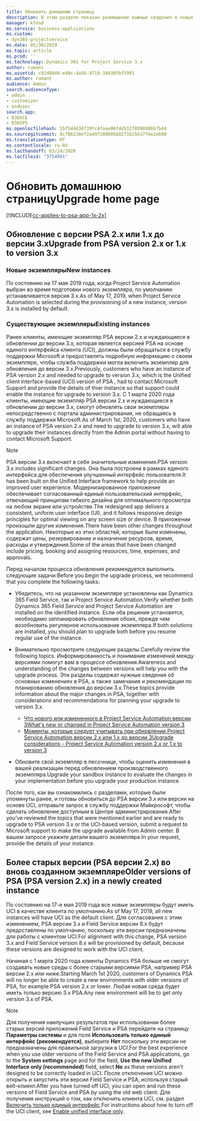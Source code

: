```yaml
---
title: Обновить домашнюю страницу
description: В этом разделе показан размещение важные сведения о новых возможностях и измененных в Dynamics 365 Project Service Automation, и о процессе обновления до новейшей версии.
manager: kfend
ms.service: business-applications
ms.custom:
- dyn365-projectservice
ms.date: 05/30/2019
ms.topic: article
ms.prod: ''
ms.technology: Dynamics 365 for Project Service 3.x
author: rumant
ms.assetid: c92d0849-e40c-4a56-9719-34030fbf5991
ms.author: rumant
audience: Admin
search.audienceType:
- admin
- customizer
- enduser
search.app:
- D365CE
- D365PS
ms.openlocfilehash: 55f544636f39fc4faae06fdd512f859800bb7b44
ms.sourcegitcommit: 8c786230ef2a497280885b827162561776e2eb00
ms.translationtype: HT
ms.contentlocale: ru-RU
ms.lasthandoff: 03/24/2020
ms.locfileid: "3754991"
---
```

# <a name="upgrade-home-page"></a><span data-ttu-id="bb2a9-103">Обновить домашнюю страницу</span><span class="sxs-lookup"><span data-stu-id="bb2a9-103">Upgrade home page</span></span>

[!INCLUDE[cc-applies-to-psa-app-1x-2x](../includes/cc-applies-to-psa-app-1x-2x.md)]

## <a name="upgrade-from-psa-version-2x-or-1x-to-version-3x"></a><span data-ttu-id="bb2a9-104">Обновление с версии PSA 2.x или 1.x до версии 3.x</span><span class="sxs-lookup"><span data-stu-id="bb2a9-104">Upgrade from PSA version 2.x or 1.x to version 3.x</span></span>

### <a name="new-instances"></a><span data-ttu-id="bb2a9-105">Новые экземпляры</span><span class="sxs-lookup"><span data-stu-id="bb2a9-105">New instances</span></span>

<span data-ttu-id="bb2a9-106">По состоянию на 17 мая 2019 года, когда Project Service Automation выбран во время подготовки нового экземпляра, по умолчанию устанавливается версия 3.x.</span><span class="sxs-lookup"><span data-stu-id="bb2a9-106">As of May 17, 2019, when Project Service Automation is selected during the provisioning of a new instance, version 3.x is installed by default.</span></span>

### <a name="existing-instances"></a><span data-ttu-id="bb2a9-107">Существующие экземпляры</span><span class="sxs-lookup"><span data-stu-id="bb2a9-107">Existing instances</span></span>

<span data-ttu-id="bb2a9-108">Ранее клиенты, имеющие экземпляр PSA версии 2.x и нуждающиеся в обновлении до версии 3.x, которая является версией PSA на основе единого интерфейса клиента (UCI), должны были обращаться в службу поддержки Microsoft и предоставлять подробную информацию о своем экземпляре, чтобы служба поддержки могла включить экземпляр для обновления до версии 3.x.</span><span class="sxs-lookup"><span data-stu-id="bb2a9-108">Previously, customers who have an instance of PSA version 2.x and needed to upgrade to version 3.x, which is the Unified client interface-based (UCI) version of PSA , had to contact Microsoft Support and provide the details of thier instance so that support could enable the instance for upgrade to version 3.x.</span></span> <span data-ttu-id="bb2a9-109">С 1 марта 2020 года клиенты, имеющие экземпляр PSA версии 2.x и нуждающиеся в обновлении до версии 3.x, смогут обновлять свои экземпляры непосредственно с портала администрирования, не обращаясь в службу поддержки Microsoft.</span><span class="sxs-lookup"><span data-stu-id="bb2a9-109">As of March 1st, 2020, customers who have an instance of PSA version 2.x and need to upgrade to version 3.x, will able to upgrade their instances directly from the Admin portal without having to contact Microsoft Support.</span></span>  

> [!NOTE]
> <span data-ttu-id="bb2a9-110">PSA версии 3.x включает в себя значительные изменения.</span><span class="sxs-lookup"><span data-stu-id="bb2a9-110">PSA version 3.x includes significant changes.</span></span> <span data-ttu-id="bb2a9-111">Она была построена в рамках единого интерфейса для обеспечения улучшенный интерфейс пользователя.</span><span class="sxs-lookup"><span data-stu-id="bb2a9-111">It has been built on the Unified Interface framework to help provide an improved user experience.</span></span> <span data-ttu-id="bb2a9-112">Модернизированное приложение обеспечивает согласованный единый пользовательский интерфейс, отвечающий принципам гибкого дизайна для оптимального просмотра на любом экране или устройстве.</span><span class="sxs-lookup"><span data-stu-id="bb2a9-112">The redesigned app delivers a consistent, uniform user interface (UI), and it follows responsive design principles for optimal viewing on any screen size or device.</span></span> <span data-ttu-id="bb2a9-113">В приложении произошли другие изменения.</span><span class="sxs-lookup"><span data-stu-id="bb2a9-113">There have been other changes throughout the application.</span></span> <span data-ttu-id="bb2a9-114">Некоторые из этих областей, которые были изменены, содержат цены, резервирование и назначение ресурсов, время, расходы и утверждения.</span><span class="sxs-lookup"><span data-stu-id="bb2a9-114">Some of the areas that have been changed include pricing, booking and assigning resources, time, expenses, and approvals.</span></span>

<span data-ttu-id="bb2a9-115">Перед началом процесса обновления рекомендуется выполнить следующие задачи:</span><span class="sxs-lookup"><span data-stu-id="bb2a9-115">Before you begin the upgrade process, we recommend that you complete the following tasks:</span></span>

- <span data-ttu-id="bb2a9-116">Убедитесь, что на указанном экземпляре установлены как Dynamics 365 Field Service, так и Project Service Automation.</span><span class="sxs-lookup"><span data-stu-id="bb2a9-116">Verify whether both Dynamics 365 Field Service and Project Service Automation are installed on the identified instance.</span></span> <span data-ttu-id="bb2a9-117">Если оба решения установятся, необходимо запланировать обновление обоих, прежде чем возобновить регулярное использование экземпляра.</span><span class="sxs-lookup"><span data-stu-id="bb2a9-117">If both solutions are installed, you should plan to upgrade both before you resume regular use of the instance.</span></span>
- <span data-ttu-id="bb2a9-118">Внимательно просмотрите следующие разделы.</span><span class="sxs-lookup"><span data-stu-id="bb2a9-118">Carefully review the following topics.</span></span> <span data-ttu-id="bb2a9-119">Информированность и понимание изменений между версиями помогут вам в процессе обновления.</span><span class="sxs-lookup"><span data-stu-id="bb2a9-119">Awareness and understanding of the changes between versions will help you with the upgrade process.</span></span> <span data-ttu-id="bb2a9-120">Эти разделы содержат нужные сведения об основных изменениях в PSA, а также замечания и рекомендации по планированию обновления до версии 3.x.</span><span class="sxs-lookup"><span data-stu-id="bb2a9-120">These topics provide information about the major changes in PSA, together with considerations and recommendations for planning your upgrade to version 3.x.</span></span>

    - [<span data-ttu-id="bb2a9-121">Что нового или измененного в Project Service Automation версии 3</span><span class="sxs-lookup"><span data-stu-id="bb2a9-121">What's new or changed in Project Service Automation version 3</span></span>](whats-new-changed-v3.md)
    - [<span data-ttu-id="bb2a9-122">Моменты, которые следует учитывать при обновлении Project Service Automation версии 2.x или 1.x до версии 3</span><span class="sxs-lookup"><span data-stu-id="bb2a9-122">Upgrade considerations - Project Service Automation version 2.x or 1.x to version 3</span></span>](upgrade-v3.md)

- <span data-ttu-id="bb2a9-123">Обновите свой экземпляр в песочнице, чтобы оценить изменения в вашей реализации перед обновлением производственного экземпляра.</span><span class="sxs-lookup"><span data-stu-id="bb2a9-123">Upgrade your sandbox instance to evaluate the changes in your implementation before you upgrade your production instance.</span></span>

<span data-ttu-id="bb2a9-124">После того, как вы ознакомились с разделами, которые были упомянуты ранее, и готовы обновиться до PSA версии 3.x или версии на основе UCI, отправьте запрос в службу поддержки Майкрософт, чтобы сделать обновление доступным в Центре администрирования.</span><span class="sxs-lookup"><span data-stu-id="bb2a9-124">After you've reviewed the topics that were mentioned earlier and are ready to upgrade to PSA version 3.x or the UCI-based version, submit a request to Microsoft support to make the upgrade available from Admin center.</span></span> <span data-ttu-id="bb2a9-125">В вашем запросе укажите детали вашего экземпляра.</span><span class="sxs-lookup"><span data-stu-id="bb2a9-125">In your request, provide the details of your instance.</span></span>

## <a name="older-versions-of-psa-psa-version-2x-in-a-newly-created-instance"></a><span data-ttu-id="bb2a9-126">Более старых версии (PSA версии 2.x) во вновь созданном экземпляре</span><span class="sxs-lookup"><span data-stu-id="bb2a9-126">Older versions of PSA (PSA version 2.x) in a newly created instance</span></span>

<span data-ttu-id="bb2a9-127">По состоянию на 17-е мая 2019 года все новые экземпляры будут иметь UCI в качестве клиента по умолчанию.</span><span class="sxs-lookup"><span data-stu-id="bb2a9-127">As of May 17, 2019, all new instances will have UCI as the default client.</span></span> <span data-ttu-id="bb2a9-128">Для согласования с этим изменением, PSA версии 3.x и Field Service версии 8.x будут предоставлены по умолчанию, поскольку эти версии предназначены для работы с клиентом UCI.</span><span class="sxs-lookup"><span data-stu-id="bb2a9-128">For alignment with this change, PSA version 3.x and Field Service version 8.x will be provisioned by default, because these versions are designed to work with the UCI client.</span></span>

<span data-ttu-id="bb2a9-129">Начиная с 1 марта 2020 года клиенты Dynamics PSA больше не смогут создавать новые среды с более старыми версиями PSA, например PSA версии 2.x или ниже.</span><span class="sxs-lookup"><span data-stu-id="bb2a9-129">Starting March 1st 2020, customers of Dynamics PSA will no longer be able to create a new environments with older versions of PSA, for example PSA version 2.x or lower.</span></span> <span data-ttu-id="bb2a9-130">Любая новая среда будет иметь только версию 3.x PSA.</span><span class="sxs-lookup"><span data-stu-id="bb2a9-130">Any new environment will be to get only version 3.x of PSA.</span></span>

> [!NOTE]
> <span data-ttu-id="bb2a9-131">Для получения наилучших результатов при использовании более старых версий приложений Field Service и PSA перейдите на страницу **Параметры системы** и для поля **Использовать только единый интерфейс (рекомендуется)**, выберите **Нет** поскольку эти версии не предназначены для правильной загрузки в UCI.</span><span class="sxs-lookup"><span data-stu-id="bb2a9-131">For the best experience when you use older versions of the Field Service and PSA applications, go to the **System settings** page and for the field, **Use the new Unified Interface only (recommended)** field, select **No** as these versions aren't designed to be correctly loaded in UCI.</span></span> <span data-ttu-id="bb2a9-132">После отключения UCI можно открыть и запустить эти версии Field Service и PSA, используя старый веб-клиент.</span><span class="sxs-lookup"><span data-stu-id="bb2a9-132">After you have turned off UCI, you can open and run these versions of Field Service and PSA by using the old web client.</span></span> <span data-ttu-id="bb2a9-133">Для получения инструкций о том, как отключить клиента UCI, см. раздел [Включить только единый интерфейс](../admin/enable-unified-interface-only.md).</span><span class="sxs-lookup"><span data-stu-id="bb2a9-133">For instructions about how to turn off the UCI client, see [Enable unified interface only](../admin/enable-unified-interface-only.md).</span></span>
